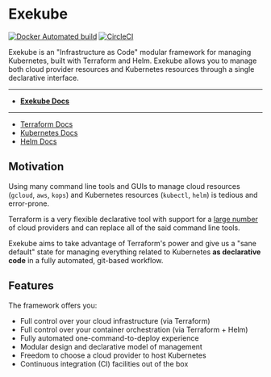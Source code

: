 # Exekube

[![Docker Automated build](https://img.shields.io/badge/hub.docker.com-automated-blue.svg?style=flat-square)](https://hub.docker.com/r/ilyasotkov/exekube/) [![CircleCI](https://circleci.com/gh/ilyasotkov/exekube/tree/develop.svg?style=svg)](https://circleci.com/gh/ilyasotkov/exekube/tree/develop)

Exekube is an "Infrastructure as Code" modular framework for managing Kubernetes, built with Terraform and Helm. Exekube allows you to manage both cloud provider resources and Kubernetes resources through a single declarative interface.

---

- **[Exekube Docs](https://ilyasotkov.github.io/exekube/)**

---

- [Terraform Docs](https://www.terraform.io/docs/index.html)
- [Kubernetes Docs](https://kubernetes.io/docs/home/?path=users&persona=app-developer&level=foundational)
- [Helm Docs](https://docs.helm.sh/)

## Motivation

Using many command line tools and GUIs to manage cloud resources (`gcloud`, `aws`, `kops`) and Kubernetes resources (`kubectl`, `helm`) is tedious and error-prone.

Terraform is a very flexible declarative tool with support for a [large number](https://www.terraform.io/docs/providers/index.html) of cloud providers and can replace all of the said command line tools.

Exekube aims to take advantage of Terraform's power and give us a "sane default" state for managing everything related to Kubernetes **as declarative code** in a fully automated, git-based workflow.

## Features

The framework offers you:

- Full control over your cloud infrastructure (via Terraform)
- Full control over your container orchestration (via Terraform + Helm)
- Fully automated one-command-to-deploy experience
- Modular design and declarative model of management
- Freedom to choose a cloud provider to host Kubernetes
- Continuous integration (CI) facilities out of the box
